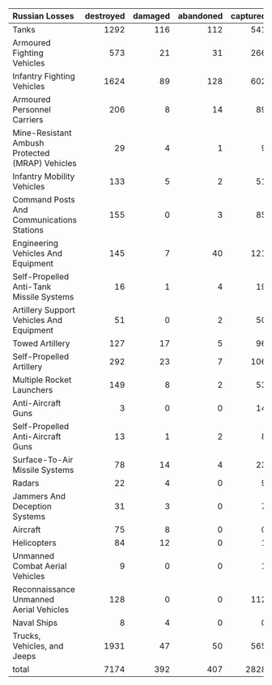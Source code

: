 | Russian Losses                                   |   destroyed |   damaged |   abandoned |   captured |   total |
|:-------------------------------------------------|------------:|----------:|------------:|-----------:|--------:|
| Tanks                                            |        1292 |       116 |         112 |        541 |    2061 |
| Armoured Fighting Vehicles                       |         573 |        21 |          31 |        266 |     891 |
| Infantry Fighting Vehicles                       |        1624 |        89 |         128 |        602 |    2443 |
| Armoured Personnel Carriers                      |         206 |         8 |          14 |         89 |     317 |
| Mine-Resistant Ambush Protected  (MRAP) Vehicles |          29 |         4 |           1 |          9 |      43 |
| Infantry Mobility Vehicles                       |         133 |         5 |           2 |         51 |     191 |
| Command Posts And Communications Stations        |         155 |         0 |           3 |         85 |     243 |
| Engineering Vehicles And Equipment               |         145 |         7 |          40 |        121 |     313 |
| Self-Propelled Anti-Tank Missile Systems         |          16 |         1 |           4 |         19 |      40 |
| Artillery Support Vehicles And Equipment         |          51 |         0 |           2 |         50 |     103 |
| Towed Artillery                                  |         127 |        17 |           5 |         96 |     245 |
| Self-Propelled Artillery                         |         292 |        23 |           7 |        106 |     428 |
| Multiple Rocket Launchers                        |         149 |         8 |           2 |         53 |     212 |
| Anti-Aircraft Guns                               |           3 |         0 |           0 |         14 |      17 |
| Self-Propelled Anti-Aircraft Guns                |          13 |         1 |           2 |          8 |      24 |
| Surface-To-Air Missile Systems                   |          78 |        14 |           4 |         23 |     119 |
| Radars                                           |          22 |         4 |           0 |          9 |      35 |
| Jammers And Deception Systems                    |          31 |         3 |           0 |          7 |      41 |
| Aircraft                                         |          75 |         8 |           0 |          0 |      83 |
| Helicopters                                      |          84 |        12 |           0 |          1 |      97 |
| Unmanned Combat Aerial Vehicles                  |           9 |         0 |           0 |          1 |      10 |
| Reconnaissance Unmanned Aerial Vehicles          |         128 |         0 |           0 |        112 |     240 |
| Naval Ships                                      |           8 |         4 |           0 |          0 |      12 |
| Trucks, Vehicles, and Jeeps                      |        1931 |        47 |          50 |        565 |    2593 |
| total                                            |        7174 |       392 |         407 |       2828 |   10801 |
